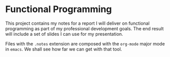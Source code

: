 Functional Programming
================================================================================

This project contains my notes for a report I will deliver on functional 
programming as part of my professional development goals.  The end result 
will include a set of slides I can use for my presentation.

Files with the `.notes` extension are composed with the `org-mode` major mode in `emacs`.  We shall see how far we can get with that tool.

